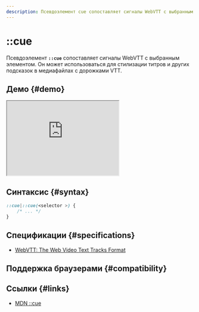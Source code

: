 ```yaml
---
description: Псевдоэлемент cue сопоставляет сигналы WebVTT с выбранным элементом. Он может использоваться для стилизации титров и других подсказок в медиафайлах с дорожками VTT
---
```


# ::cue

Псевдоэлемент **`::cue`** сопоставляет сигналы WebVTT с выбранным элементом. Он может использоваться для стилизации титров и других подсказок в медиафайлах с дорожками VTT.

## Демо {#demo}

<iframe class="interactive is-tabbed-shorter-height" height="200" src="https://interactive-examples.mdn.mozilla.net/pages/tabbed/pseudo-element-cue.html" title="MDN Web Docs Interactive Example" loading="lazy" data-readystate="complete"></iframe>

## Синтаксис {#syntax}

```css
::cue|::cue(<selector >) {
	/* ... */
}
```
 


## Спецификации {#specifications}

-   [WebVTT: The Web Video Text Tracks Format](https://w3c.github.io/webvtt/#the-cue-pseudo-element)

## Поддержка браузерами {#compatibility}

<p class="ciu_embed" data-feature="mdn-css__selectors__cue" data-periods="future_1,current,past_1,past_2" data-accessible-colours="false"></p>


## Ссылки {#links}

- [MDN ::cue](https://developer.mozilla.org/en-US/docs/Web/CSS/::cue)
